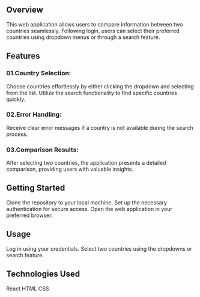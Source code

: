 ## Overview

This web application allows users to compare information between two countries seamlessly. Following login, users can select their preferred countries using dropdown menus or through a search feature.

## Features

### 01.Country Selection:

Choose countries effortlessly by either clicking the dropdown and selecting from the list.
Utilize the search functionality to find specific countries quickly.

### 02.Error Handling:

Receive clear error messages if a country is not available during the search process.

### 03.Comparison Results:

After selecting two countries, the application presents a detailed comparison, providing users with valuable insights.

## Getting Started

Clone the repository to your local machine.
Set up the necessary authentication for secure access.
Open the web application in your preferred browser.

## Usage

Log in using your credentials.
Select two countries using the dropdowns or search feature.

## Technologies Used

React
HTML
CSS